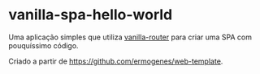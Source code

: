 # vanilla-spa-hello-world

Uma aplicação simples que utiliza [vanilla-router](https://github.com/Graidenix/vanilla-router) para criar uma SPA com pouquíssimo código.

Criado a partir de https://github.com/ermogenes/web-template.
